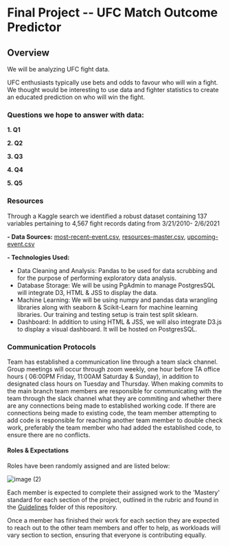 # Final Project -- UFC Match Outcome Predictor

## Overview

We will be analyzing UFC fight data. 

UFC enthusiasts typically use bets and odds to favour who will win a fight. We thought would be interesting to use data and fighter statistics to create an educated prediction on who will win the fight. 

### Questions we hope to answer with data:

**1. Q1**

**2. Q2**

**3. Q3**

**4. Q4**

**5. Q5**

### Resources

Through a Kaggle search we identified a robust dataset containing 137 variables pertaining to 4,567 fight records dating from 3/21/2010- 2/6/2021 

**- Data Sources:** [most-recent-event.csv](https://github.com/agregorash/final_project/blob/main/Resources/most-recent-event.csv), [resources-master.csv](https://github.com/agregorash/final_project/blob/main/Resources/ufc-master.csv), [upcoming-event.csv](https://github.com/agregorash/final_project/blob/main/Resources/upcoming-event.csv)

**- Technologies Used:**
- Data Cleaning and Analysis: Pandas to be used for data scrubbing and for the purpose of performing exploratory data analysis.
- Database Storage: We will be using PgAdmin to manage PostgresSQL will integrate D3, HTML & JSS to display the data.
- Machine Learning: We will be using numpy and pandas data wrangling libraries along with seaborn & Scikit-Learn for machine learning libraries. Our training and testing setup is train test split sklearn.
- Dashboard: In addition to using HTML & JSS, we will also integrate D3.js to display a visual dashboard. It will be hosted on PostgresSQL.

### Communication Protocols

Team has established a communication line through a team slack channel.  Group meetings will occur through zoom weekly, one hour before TA office hours ( 06:00PM Friday, 11:00AM Saturday & Sunday), in addition to designated class hours on Tuesday and Thursday.
When making commits to the main branch team members are responsible for communicating with the team through the slack channel what they are commiting and whether there are any connections being made to established working code.  If there are connections being made to existing code, the team member attempting to add code is responsible for reaching another team member to double check work, preferably the team member who had added the established code, to ensure there are no conflicts.

#### Roles & Expectations

Roles have been randomly assigned and are listed below:

![image (2)](https://github.com/agregorash/final_project/blob/main/Guidelines/image%20(2).png)

Each member is expected to complete their assigned work to the 'Mastery' standard for each section of the project, outlined in the rubric and found in the [Guidelines](https://github.com/agregorash/final_project/blob/main/Guidelines/Module%2B20%2B-Project%2BRubrics%2B-%2BSegment%2B1.pdf) folder of this repository.

Once a member has finished their work for each section they are expected to reach out to the other team members and offer to help, as workloads will vary section to section, ensuring that everyone is contributing equally.


